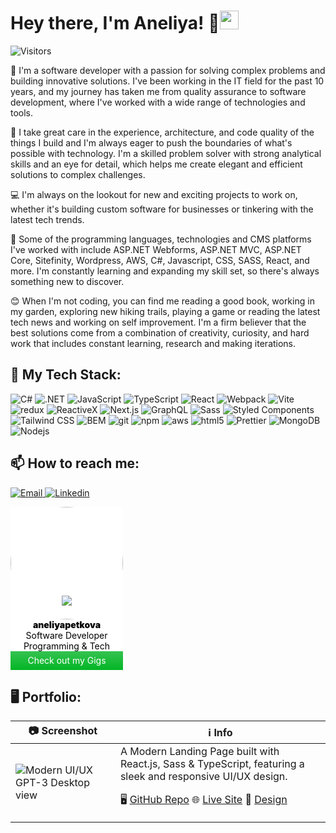 # Hey there, I'm Aneliya! 👋<img src="https://emojis.slackmojis.com/emojis/images/1531849430/4246/blob-sunglasses.gif?1531849430" width="30"/>

![Visitors](https://api.visitorbadge.io/api/visitors?path=AneliyaPPetkova&labelColor=%23697689&countColor=%23F7B93E)

🌟 I'm a software developer with a passion for solving complex problems and building innovative solutions. I've been working in the IT field for the past 10 years, and my journey has taken me from quality assurance to software development, where I've worked with a wide range of technologies and tools.

🚀 I take great care in the experience, architecture, and code quality of the things I build and I'm always eager to push the boundaries of what's possible with technology. I'm a skilled problem solver with strong analytical skills and an eye for detail, which helps me create elegant and efficient solutions to complex challenges.

💻 I'm always on the lookout for new and exciting projects to work on, whether it's building custom software for businesses or tinkering with the latest tech trends.

🤖 Some of the programming languages, technologies and CMS platforms I've worked with include ASP.NET Webforms, ASP.NET MVC, ASP.NET Core, Sitefinity, Wordpress, AWS, C#, Javascript, CSS, SASS, React, and more. I'm constantly learning and expanding my skill set, so there's always something new to discover.

😊 When I'm not coding, you can find me reading a good book, working in my garden, exploring new hiking trails, playing a game or reading the latest tech news and working on self improvement. I'm a firm believer that the best solutions come from a combination of creativity, curiosity, and hard work that includes constant learning, research and making iterations.

## 🧰 My Tech Stack:

<p>
        <img alt="C#" src="https://img.shields.io/badge/-C%23-239120?style=for-the-badge&logo=csharp&logoColor=white&logoWidth=30&labelColor=239120&color=444" />
        <img alt=".NET" src="https://img.shields.io/badge/-.Net-512BD4?style=for-the-badge&logo=dotnet&logoColor=white&logoWidth=30&labelColor=512BD4&color=444" />
        <img alt="JavaScript" src="https://img.shields.io/badge/-JavaScript-F7DF1E?style=for-the-badge&logo=javascript&logoColor=white&logoWidth=30&labelColor=F7DF1E&color=444" />
        <img alt="TypeScript" src="https://img.shields.io/badge/-TypeScript-007ACC?style=for-the-badge&logo=typescript&logoColor=white&logoWidth=30&labelColor=007ACC&color=444" />
        <img alt="React" src="https://img.shields.io/badge/-React-45b8d8?style=for-the-badge&logo=react&logoColor=white&logoWidth=30&labelColor=45b8d8&color=444" />
        <img alt="Webpack" src="https://img.shields.io/badge/-Webpack-8DD6F9?style=for-the-badge&logo=webpack&logoColor=white&logoWidth=30&labelColor=8DD6F9&color=444" />
        <img alt="Vite" src="https://img.shields.io/badge/-Vite-646CFF?style=for-the-badge&logo=vite&logoColor=white&logoWidth=30&labelColor=646CFF&color=444" />
        <img alt="redux" src="https://img.shields.io/badge/-Redux-764ABC?style=for-the-badge&logo=redux&logoColor=white&logoWidth=30&labelColor=764ABC&color=444" />
        <img alt="ReactiveX" src="https://img.shields.io/badge/-RxJs-B7178C?style=for-the-badge&logo=reactivex&logoColor=white&logoWidth=30&labelColor=B7178C&color=444" />
        <img alt="Next.js" src="https://img.shields.io/badge/-Next.js-000000?style=for-the-badge&logo=nextdotjs&logoColor=white&logoWidth=30&labelColor=000000&color=444" />
        <img alt="GraphQL" src="https://img.shields.io/badge/-GraphQL-E10098?style=for-the-badge&logo=graphql&logoColor=white&logoWidth=30&labelColor=E10098&color=444" />
        <img alt="Sass" src="https://img.shields.io/badge/-Sass-CC6699?style=for-the-badge&logo=sass&logoColor=white&logoWidth=30&labelColor=CC6699&color=444" />
        <img alt="Styled Components" src="https://img.shields.io/badge/-Styled_Components-db7092?style=for-the-badge&logo=styled-components&logoColor=white&logoWidth=30&labelColor=db7092&color=444" />
        <img alt="Tailwind CSS" src="https://img.shields.io/badge/-Tailwind CSS-06B6D4?style=for-the-badge&logo=tailwindcss&logoColor=white&logoWidth=30&labelColor=06B6D4&color=444" />
        <img alt="BEM" src="https://img.shields.io/badge/-BEM-000000?style=for-the-badge&logo=BEM&logoColor=white&logoWidth=30&labelColor=000000&color=444" />
        <img alt="git" src="https://img.shields.io/badge/-Git-F05032?style=for-the-badge&logo=git&logoColor=white&logoWidth=30&labelColor=F05032&color=444" />
        <img alt="npm" src="https://img.shields.io/badge/-NPM-CB3837?style=for-the-badge&logo=npm&logoColor=white&logoWidth=30&labelColor=CB3837&color=444" />
        <img alt="aws" src="https://img.shields.io/badge/-Amazon AWS-232F3E?style=for-the-badge&logo=amazonaws&logoColor=white&logoWidth=30&labelColor=232F3E&color=444" />
        <img alt="html5" src="https://img.shields.io/badge/-HTML5-E34F26?style=for-the-badge&logo=html5&logoColor=white&logoWidth=30&labelColor=E34F26&color=444" />
        <img alt="Prettier" src="https://img.shields.io/badge/-Prettier-F7B93E?style=for-the-badge&logo=prettier&logoColor=white&logoWidth=30&labelColor=F7B93E&color=444" />
        <img alt="MongoDB" src="https://img.shields.io/badge/-MongoDB-13aa52?style=for-the-badge&logo=mongodb&logoColor=white&logoWidth=30&labelColor=13aa52&color=444" />
        <img alt="Nodejs" src="https://img.shields.io/badge/-Nodejs-43853d?style=for-the-badge&logo=Node.js&logoColor=white&logoWidth=30&labelColor=43853d&color=444" />
</p>

## 📫 How to reach me:

<!-- Gmail -->
<a href="mailto:aneliyap.petkova@gmail.com" target="_blank"><img alt="Email"
        src="https://img.shields.io/badge/-Email-EA4335?style=for-the-badge&logo=Gmail&logoColor=white&logoWidth=30&labelColor=EA4335&color=444">
</a><a href="https://www.linkedin.com/in/aneliya-petkova/" target="_blank"><img alt="Linkedin"
        src="https://img.shields.io/badge/-Linkedin-0A66C2?style=for-the-badge&logo=Linkedin&logoColor=white&logoWidth=30&labelColor=0A66C2&color=444">
</a>

<!-- Fiverr. profile -->

<div itemscope="" itemtype="http://schema.org/Person" class="fiverr-seller-widget" style="display: inline-block;">
     <a itemprop="url" href="https://www.fiverr.com/aneliyapetkova" rel="nofollow" target="_blank" 
     style="display: inline-block; 
        color: black;
        text-align: center;
        background: white; 
        text-decoration:none;">
        <div class="fiverr-seller-content" id="fiverr-seller-widget-content-a3c0782a-b249-41e2-a082-bfc87aa66176" itemprop="contentURL" style="display: inline-block;">
                <div class="crop">
                        <img src="https://fiverr-res.cloudinary.com/image/upload/t_profile_original,q_auto,f_auto/v1/attachments/profile/photo/8c782c48f16bbd9a824a468b21b47a55-1697107414820/677f469e-fa42-4f72-a445-08046ce769b1.png" 
                        class="fiverr-profile-img" 
                        style="border-radius: 50%; 
                        height: 180px;
                        width: 180px;">             
                        <div class="overlay"></div>
                </div>             
                <img src="https://d2nb1f6l8b7ky0.cloudfront.net/fiverr_icon.png" class="fiverr-icon" 
                style="margin-top: -38px;
                position: relative;">
        </div>
        <div id="fiverr-widget-seller-data" style="display: block;">
            <div itemprop="name" style="font-weight: 900;">aneliyapetkova</div>
            <div itemscope="" itemtype="http://schema.org/Organization" style="display: none; font-weight: 900;">
                <span itemprop="name">Fiverr</span>
            </div>
            <div itemprop="jobtitle">Software Developer</div>
            <div class="fiverr-seller-category"> Programming &amp; Tech </div>             
            <div class="check-gigs-btn" 
            style="background-image: linear-gradient(rgb(53, 195, 80), rgb(3, 181, 37)); 
            color: white;
            height: 30px; 
            line-height: 29px; 
            text-align: center; ">Check out my Gigs</div>
        </div>
    </a>
</div>

## 🖥️ Portfolio:

| 📷 Screenshot | ℹ️ Info |
| ----------- | ----------- |
| ![Modern UI/UX GPT-3 Desktop view](https://aneliyappetkova.github.io/OpenAI-Dev-Services-React-Landing-Page/OpenAi-Dev-Services-React-Landing-Page-Project.png) | A Modern Landing Page built with React.js, Sass & TypeScript, featuring a sleek and responsive UI/UX design. <p>🖥️ [GitHub Repo](https://github.com/AneliyaPPetkova/OpenAI-Dev-Services-React-Landing-Page/) 🌐 [Live Site](https://aneliyappetkova.github.io/OpenAI-Dev-Services-React-Landing-Page/) 🎨 [Design](https://www.figma.com/file/lz9lLpFHMxHm2odnwM3R0z/gpt3)</p> |
